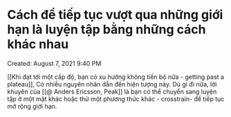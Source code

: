 ---
---

# Cách để tiếp tục vượt qua những giới hạn là luyện tập bằng những cách khác nhau

Created: August 7, 2021 9:40 PM

[[Khi đạt tới một cấp độ, bạn có xu hướng không tiến bộ nữa - getting past a plateau]], Có nhiều nguyên nhân dẫn đến hiện tượng này. Dù gì đi nữa, lời khuyên của [[@ Anders Ericsson, Peak]] là bạn có thể chuyển sang luyện tập ở một mặt khác hoặc thử một phương thức khác - crosstrain- để tiếp tục mở rộng giới hạn.